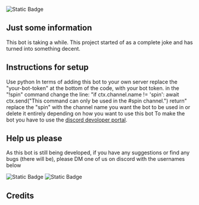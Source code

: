 ![Static Badge](https://img.shields.io/badge/Version_Alpha_1.0.0-blue)

## Just some information
This bot is taking a while.
This project started of as a complete joke and has turned into something decent.

## Instructions for setup
Use python
In terms of adding this bot to your own server replace the "your-bot-token" at the bottom of the code, with your bot token. in the "!spin" command change the line: 
    "if ctx.channel.name != 'spin':
        await ctx.send("This command can only be used in the #spin channel.")
        return" 
    replace the "spin" with the channel name you want the bot to be used in or delete it entirely depending on how you want to use this bot
To make the bot you have to use the [discord devoloper portal](https://discord.com/developers). 
## Help us please
As this bot is still being developed, if you have any suggestions or find any bugs (there will be), please DM one of us on discord with the usernames below

![Static Badge](https://img.shields.io/badge/Discord-_apollo147-blue?style=plastic&labelColor=%23000000)
![Static Badge](https://img.shields.io/badge/Discord-_staxlflorr-blue?style=plastic&labelColor=%23000000)

## Credits 
